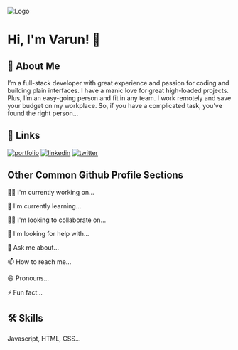 ![Logo]([https://dev-to-uploads.s3.amazonaws.com/uploads/articles/th5xamgrr6se0x5ro4g6.png](https://avatars.githubusercontent.com/u/110775856?v=4))


# Hi, I'm Varun! 👋


## 🚀 About Me
I’m a full-stack developer with great experience and passion for coding and building plain interfaces. I have a manic love for great high-loaded projects. Plus, I’m an easy-going person and fit in any team. I work remotely and save your budget on my workplace. So, if you have a complicated task, you’ve found the right person...


## 🔗 Links
[![portfolio](https://img.shields.io/badge/my_portfolio-000?style=for-the-badge&logo=ko-fi&logoColor=white)](https://katherineoelsner.com/)
[![linkedin](https://img.shields.io/badge/linkedin-0A66C2?style=for-the-badge&logo=linkedin&logoColor=white)](https://www.linkedin.com/)
[![twitter](https://img.shields.io/badge/twitter-1DA1F2?style=for-the-badge&logo=twitter&logoColor=white)](https://twitter.com/)


## Other Common Github Profile Sections
👩‍💻 I'm currently working on...

🧠 I'm currently learning...

👯‍♀️ I'm looking to collaborate on...

🤔 I'm looking for help with...

💬 Ask me about...

📫 How to reach me...

😄 Pronouns...

⚡️ Fun fact...


## 🛠 Skills
Javascript, HTML, CSS...

